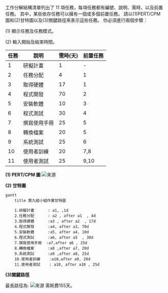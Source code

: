 工作分解結構清單列出了 11 項任務，每項任務都有編號、說明、需時，以及前置任務。
其中，某些依存任務可以擁有一個或多個前置任務。
請以(1)PERT/CPM 圖和(2)甘特圖以及(3)關鍵路徑來表示這些任務。
你必須進行兩個步驟：

(1) 顯示任務及任務模式。

(2) 輸入開始及結束時間。

| 任務 | 說明         | 需時(天) | 前置任務 |
| ---- | ------------ | -------- | -------- |
| 1    | 研擬計畫     | 1        | -        |
| 2    | 任務分配     | 4        | 1        |
| 3    | 取得硬體     | 17       | 1        |
| 4    | 程式開發     | 70       | 2        |
| 5    | 安裝軟體     | 10       | 3        |
| 6    | 程式測試     | 30       | 4        |
| 7    | 撰寫使用手冊 | 25       | 5        |
| 8    | 轉換檔案     | 20       | 5        |
| 9    | 系統測試     | 25       | 6        |
| 10   | 使用者訓練   | 20       | 7,8      |
| 11   | 使用者測試   | 25       | 9,10     |

**(1) PERT/CPM 圖**
![![來源](https://hackmd.io/q3czTJ8kSsCvEGPv9rglPA?view)](https://user-images.githubusercontent.com/57654809/194916993-e9219ac7-4705-4490-8b70-3ce9c6b7b578.png)

**(2) 甘特圖**

```mermaid
gantt
    title 第九組小組作業甘特圖

    1.研擬計畫		: a1, ,1d
    2.任務分配		: a2 , after a1  , 4d
    3.取得硬體		:a3 , after a2  , 17d
    4.程式開發		:a4, after a3, 70d
    5.安裝軟體		:a5, after a4, 10d
    6.程式測試		:a6, after a5  , 30d
    7.撰寫使用手冊  :a7,after a6 , 25d
    8.轉換檔案      :a8 ,after a7, 20d
    9.系統測試      :a9 ,after a8, 25d
    10.使用者訓練	:a10,after a9, 20d
    11.使用者測試	: a10, after a10 , 25d
```

**(3)關鍵路徑**

最長路徑為:
![![來源](https://hackmd.io/q3czTJ8kSsCvEGPv9rglPA?view)](https://user-images.githubusercontent.com/57654809/194918119-5318264c-3018-4177-b51d-17f25ba891d1.png)
需耗費155天。


